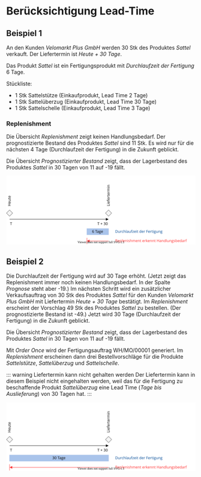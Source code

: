# Berücksichtigung Lead-Time

## Beispiel 1
An den Kunden *Velomarkt Plus GmbH* werden 30 Stk des Produktes *Sattel* verkauft. Der Liefertermin ist *Heute + 30 Tage*.

Das Produkt *Sattel* ist ein Fertigungsprodukt mit *Durchlaufzeit der Fertigung* 6 Tage.

Stückliste:
- 1 Stk Sattelstütze (Einkaufprodukt, Lead Time 2 Tage)
- 1 Stk Sattelüberzug (Einkaufprodukt, Lead Time 30 Tage)
- 1 Stk Sattelschelle (Einkaufprodukt, Lead Time 3 Tage)

### Replenishment
Die Übersicht *Replenishment* zeigt keinen Handlungsbedarf. Der prognostizierte Bestand des Produktes *Sattel* sind 11 Stk. Es wird nur für die nächsten 4 Tage (Durchlaufzeit der Fertigung) in die Zukunft geblickt.

Die Übersicht *Prognostizierter Bestand* zeigt, dass der Lagerbestand des Produktes *Sattel* in 30 Tagen von 11 auf -19 fällt.

![Best Practice lange Lead Time 1](assets/Best%20Practice%20lange%20Lead%20Time%201.svg)

## Beispiel 2
Die Durchlaufzeit der Fertigung wird auf 30 Tage erhöht. (Jetzt zeigt das Replenishment immer noch keinen Handlungsbedarf. In der Spalte *Prognose* steht aber -19.)
Im nächsten Schritt wird ein zusätzlicher Verkaufsauftrag von 30 Stk des Produktes *Sattel* für den Kunden *Velomarkt Plus GmbH* mit Liefertermin *Heute + 30 Tage* bestätigt.
Im *Replenishment* erscheint der Vorschlag 49 Stk des Produktes *Sattel* zu bestellen. (Der prognostizierte Bestand ist -49.) Jetzt wird 30 Tage (Durchlaufzeit der Fertigung) in die Zukunft geblickt.

Die Übersicht *Prognostizierter Bestand* zeigt, dass der Lagerbestand des Produktes *Sattel* in 30 Tagen von 11 auf -19 fällt.

Mit *Order Once* wird der Fertigungsauftrag WH/MO/00001 generiert. Im *Replenishment* erscheinen dann drei Bestellvorschläge für die Produkte *Sattelstütze*, *Sattelüberzug* und *Sattelschelle*.

::: warning Liefertermin kann nicht gehalten werden
Der Liefertermin kann in diesem Beispiel nicht eingehalten werden, weil das für die Fertigung zu beschaffende Produkt *Sattelüberzug* eine Lead Time (*Tage bis Auslieferung*) von 30 Tagen hat.
:::

![Best Practice lange Lead Time 2](assets/Best%20Practice%20lange%20Lead%20Time%202.svg)